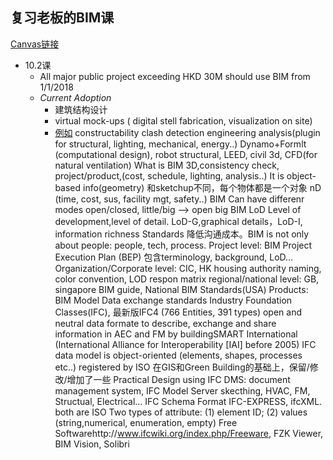 ## 复习老板的BIM课
[Canvas链接](https://access.ust.hk/cas/login?client_name=Student+%2F+Staff+%2F+Project&ticket=ST-296501-1xlfQ2m10wn7DnedfkE2mekFL-scas1) 

* 10.2课
  - All major public project exceeding HKD 30M should use BIM from 1/1/2018
  - *Current Adoption*
    - 建筑结构设计
    - virtual mock-ups ( digital stell fabrication, visualization on site)
    - [例如](/static/img/10271.JPG)
constructability
clash detection
engineering analysis(plugin for structural, lighting, mechanical, energy..)
Dynamo+Formlt (computational design), robot structural, LEED, civil 3d, CFD(for natural ventilation)
What is BIM
3D,consistency check, project/product,(cost, schedule, lighting, analysis..)
It is object-based info(geometry) 和sketchup不同，每个物体都是一个对象
nD (time, cost, sus, facility mgt, safety..)
BIM Can have differenr modes
open/closed, little/big –> open big BIM
LoD
Level of development,level of detail.
LoD-G,graphical details，LoD-I, information richness
Standards
降低沟通成本。BIM is not only about people: people, tech, process.
Project level: BIM Project Execution Plan (BEP)
包含terminology, background, LoD…
Organization/Corporate level: CIC, HK housing authority
naming, color convention, LOD respon matrix
regional/national level:
GB, singapore BIM guide, National BIM Standards(USA)
Products: BIM Model
Data exchange standards
Industry Foundation Classes(IFC), 最新版IFC4 (766 Entities, 391 types)
open and neutral data formate to describe, exchange and share information in AEC and FM
by buildingSMART International (International Alliance for Interoperability [IAI] before 2005)
IFC data model is object-oriented (elements, shapes, processes etc..)
registered by ISO
在GIS和Green Building的基础上，保留/修改/增加了一些
Practical Design using IFC
DMS: document management system, IFC Model Server
skecthing, HVAC, FM, Structual, Electrical…
IFC Schema Format
IFC-EXPRESS, ifcXML. both are ISO
Two types of attribute: (1) element ID; (2) values (string,numerical, enumeration, empty)
Free Softwarehttp://www.ifcwiki.org/index.php/Freeware, FZK Viewer, BIM Vision, Solibri
